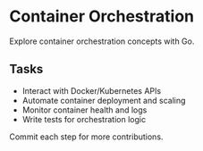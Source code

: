 # Container Orchestration

Explore container orchestration concepts with Go.

## Tasks
- Interact with Docker/Kubernetes APIs
- Automate container deployment and scaling
- Monitor container health and logs
- Write tests for orchestration logic

Commit each step for more contributions.
